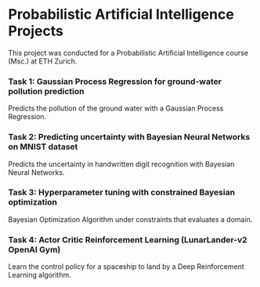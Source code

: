 # Probabilistic Artificial Intelligence Projects
This project was conducted for a Probabilistic Artificial Intelligence course (Msc.) at ETH Zurich.

### Task 1: Gaussian Process Regression for ground-water pollution prediction
Predicts the pollution of the ground water with a Gaussian Process Regression. 

### Task 2: Predicting uncertainty with Bayesian Neural Networks on MNIST dataset
Predicts the uncertainty in handwritten digit recognition with Bayesian Neural Networks.

### Task 3: Hyperparameter tuning with constrained Bayesian optimization
Bayesian Optimization Algorithm under constraints that evaluates a domain. 

### Task 4: Actor Critic Reinforcement Learning (LunarLander-v2 OpenAI Gym)
Learn the control policy for a spaceship to land by a Deep Reinforcement Learning algorithm.
